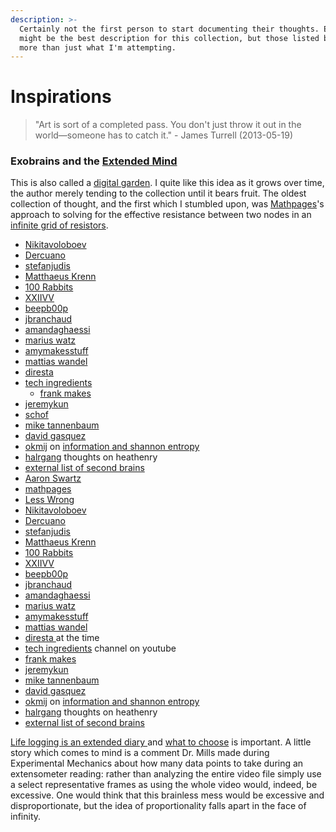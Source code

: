 ```yaml
---
description: >-
  Certainly not the first person to start documenting their thoughts. Exobrains
  might be the best description for this collection, but those listed below has
  more than just what I'm attempting.
---
```


# Inspirations

> "Art is sort of a completed pass. You don't just throw it out in the world—someone has to catch it." - James Turrell (2013-05-19)

### Exobrains and the [Extended Mind](https://en.wikipedia.org/wiki/Extended\_mind\_thesis)

This is also called a [digital garden](https://joelhooks.com/digital-garden). I quite like this idea as it grows over time, the author merely tending to the collection until it bears fruit. The oldest collection of thought, and the first which I stumbled upon, was [Mathpages](https://www.mathpages.com/)'s approach to solving for the effective resistance between two nodes in an [infinite grid of resistors](https://www.mathpages.com/home/kmath668/kmath668.htm).&#x20;

* [Nikitavoloboev](https://wiki.nikitavoloboev.xyz/)&#x20;
* [Dercuano](https://gitlab.com/kragen/dercuano/-/tree/master)
* [stefanjudis](https://www.stefanjudis.com/today-i-learned/)
* [Matthaeus Krenn ](https://matthaeuskrenn.com/)
* [100 Rabbits](https://100r.co/site/about\_us.html)
* [XXIIVV](https://wiki.xxiivv.com/site/home.html)
* [beepb00p](https://beepb00p.xyz/)
* [jbranchaud](https://github.com/jbranchaud/til)
* [amandaghaessi](http://www.amandaghassaei.com/blog/2020/05/01/the-recursive-universe/)&#x20;
* [marius watz](http://mariuswatz.com/)
* [amymakesstuff](https://amymakesstuff.com/)
* [mattias wandel](https://woodgears.ca/)
* [diresta ](https://jimmydiresta.com/)
* [tech ingredients](https://www.youtube.com/c/TechIngredients/featured)&#x20;
  * [frank makes ](http://www.frankmakes.com/)
* [jeremykun](https://jeremykun.com/2013/04/10/computing-homology/)&#x20;
* [schof](https://schof.co/)
* [mike tannenbaum](https://refinedmind.co/)
* [david gasquez](https://github.com/davidgasquez/handbook)
* [okmij](http://okmij.org/ftp/) on [information and shannon entropy](http://okmij.org/ftp/Computation/limits-of-information.html)
* [halrgang](https://halrgang.wordpress.com/) thoughts on heathenry&#x20;
* [external list of second brains](https://github.com/KasperZutterman/Second-Brain)
* [Aaron Swartz](http://www.aaronsw.com/)
* [mathpages](https://www.mathpages.com/)
* [Less Wrong](https://www.lesswrong.com/)
* [Nikitavoloboev](https://wiki.nikitavoloboev.xyz/)&#x20;
* [Dercuano](https://gitlab.com/kragen/dercuano/-/tree/master)
* [stefanjudis](https://www.stefanjudis.com/today-i-learned/)
* [Matthaeus Krenn ](https://matthaeuskrenn.com/)
* [100 Rabbits](https://100r.co/site/about\_us.html)
* [XXIIVV](https://wiki.xxiivv.com/site/home.html)
* [beepb00p](https://beepb00p.xyz/)
* [jbranchaud](https://github.com/jbranchaud/til)
* [amandaghaessi](http://www.amandaghassaei.com/blog/2020/05/01/the-recursive-universe/)&#x20;
* [marius watz](http://mariuswatz.com/)
* [amymakesstuff](https://amymakesstuff.com/)
* [mattias wandel](https://woodgears.ca/)
* [diresta ](https://jimmydiresta.com/)at the time
* [tech ingredients](https://www.youtube.com/c/TechIngredients/featured) channel on youtube&#x20;
* [frank makes ](http://www.frankmakes.com/)
* [jeremykun](https://jeremykun.com/2013/04/10/computing-homology/)&#x20;
* [mike tannenbaum](https://refinedmind.co/)
* [david gasquez](https://github.com/davidgasquez/handbook)
* [okmij](http://okmij.org/ftp/) on [information and shannon entropy](http://okmij.org/ftp/Computation/limits-of-information.html)
* [halrgang](https://halrgang.wordpress.com/) thoughts on heathenry&#x20;
* [external list of second brains](https://github.com/KasperZutterman/Second-Brain)

[Life logging is an extended diary ](https://beepb00p.xyz/tags.html#lifelogging)and [what to choose](https://beepb00p.xyz/my-data.html#dashboard) is important. A little story which comes to mind is a comment Dr. Mills made during Experimental Mechanics about how many data points to take during an extensometer reading: rather than analyzing the entire video file simply use a select representative frames as using the whole video would, indeed, be excessive. One would think that this brainless mess would be excessive and disproportionate, but the idea of proportionality falls apart in the face of infinity. &#x20;



###









